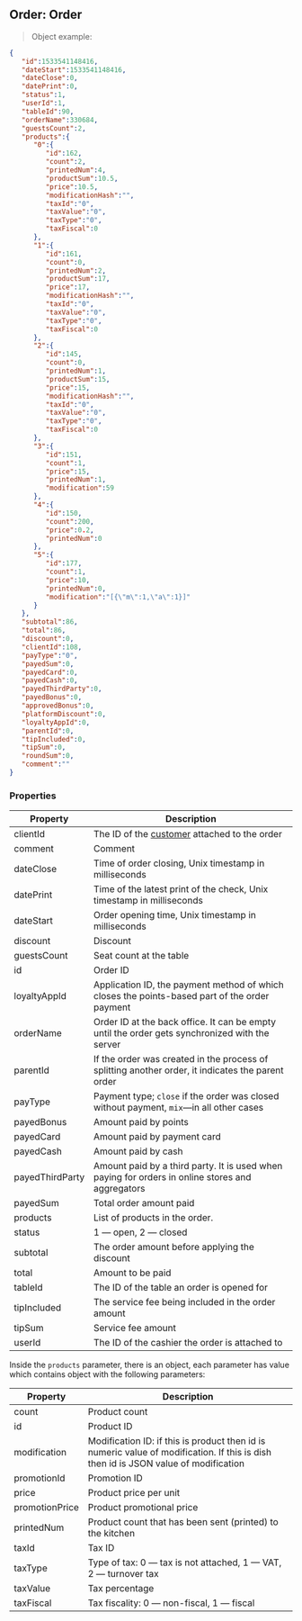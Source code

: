 ## Order: Order

> Object example: 

```json
{
   "id":1533541148416,
   "dateStart":1533541148416,
   "dateClose":0,
   "datePrint":0,
   "status":1,
   "userId":1,
   "tableId":90,
   "orderName":330684,
   "guestsCount":2,
   "products":{
      "0":{
         "id":162,
         "count":2,
         "printedNum":4,
         "productSum":10.5,
         "price":10.5,
         "modificationHash":"",
         "taxId":"0",
         "taxValue":"0",
         "taxType":"0",
         "taxFiscal":0
      },
      "1":{
         "id":161,
         "count":0,
         "printedNum":2,
         "productSum":17,
         "price":17,
         "modificationHash":"",
         "taxId":"0",
         "taxValue":"0",
         "taxType":"0",
         "taxFiscal":0
      },
      "2":{
         "id":145,
         "count":0,
         "printedNum":1,
         "productSum":15,
         "price":15,
         "modificationHash":"",
         "taxId":"0",
         "taxValue":"0",
         "taxType":"0",
         "taxFiscal":0
      },
      "3":{
         "id":151,
         "count":1,
         "price":15,
         "printedNum":1,
         "modification":59
      },
      "4":{
         "id":150,
         "count":200,
         "price":0.2,
         "printedNum":0
      },
      "5":{
         "id":177,
         "count":1,
         "price":10,
         "printedNum":0,
         "modification":"[{\"m\":1,\"a\":1}]"
      }
   },
   "subtotal":86,
   "total":86,
   "discount":0,
   "clientId":108,
   "payType":"0",
   "payedSum":0,
   "payedCard":0,
   "payedCash":0,
   "payedThirdParty":0,
   "payedBonus":0,
   "approvedBonus":0,
   "platformDiscount":0,
   "loyaltyAppId":0,
   "parentId":0,
   "tipIncluded":0,
   "tipSum":0,
   "roundSum":0,
   "comment":""
}
```

### Properties

Property | Description
-------- | -----------
clientId | The ID of the [customer](/en/docs/v3/pos/types/client) attached to the order
comment | Comment
dateClose | Time of order closing, Unix timestamp in milliseconds
datePrint | Time of the latest print of the check, Unix timestamp in milliseconds
dateStart | Order opening time, Unix timestamp in milliseconds
discount | Discount
guestsCount | Seat count at the table
id | Order ID
loyaltyAppId | Application ID, the payment method of which closes the points-based part of the order payment
orderName | Order ID at the back office. It can be empty until the order gets synchronized with the server
parentId | If the order was created in the process of splitting another order, it indicates the parent order
payType | Payment type; `close` if the order was closed without payment, `mix`—in all other cases
payedBonus | Amount paid by points
payedCard | Amount paid by payment card
payedCash | Amount paid by cash
payedThirdParty | Amount paid by a third party. It is used when paying for orders in online stores and aggregators
payedSum | Total order amount paid
products | List of products in the order.
status | 1 — open, 2 — closed
subtotal | The order amount before applying the discount
total | Amount to be paid
tableId | The ID of the table an order is opened for
tipIncluded | The service fee being included in the order amount
tipSum | Service fee amount
userId | The ID of the cashier the order is attached to

Inside the `products` parameter, there is an object, each parameter has value which contains object with the following parameters:

Property | Description
-------- | -----------
count | Product count
id | Product ID 
modification | Modification ID: if this is product then id is numeric value of modification. If this is dish then id is JSON value of modification     
promotionId | Promotion ID
price | Product price per unit 
promotionPrice | Product promotional price 
printedNum | Product count that has been sent (printed) to the kitchen
taxId | Tax ID
taxType | Type of tax: 0 — tax is not attached, 1 — VAT, 2 — turnover tax
taxValue | Tax percentage
taxFiscal | Tax fiscality: 0 — non-fiscal, 1 — fiscal

